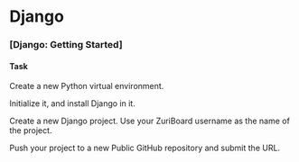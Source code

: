 # Django

### [Django: Getting Started]

#### Task

Create a new Python virtual environment.

Initialize it, and install Django in it.

Create a new Django project. Use your ZuriBoard username as the name of the project.

Push your project to a new Public GitHub repository and submit the URL.
